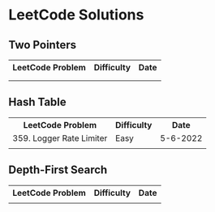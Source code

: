 # LeetCode Solutions

## Two Pointers
<table>
  <th>LeetCode Problem</th>
  <th>Difficulty</th>
  <th>Date</th>

  <tr>
    <td></td>
    <td></td>
    <td></td>
  </tr>
  <tr>
    <td></td>
    <td></td>
    <td></td>
  </tr>
</table>

## Hash Table
<table>
  <th>LeetCode Problem</th>
  <th>Difficulty</th>
  <th>Date</th>

  <tr>
    <td>359. Logger Rate Limiter</td>
    <td>Easy</td>
    <td>5-6-2022</td>
  </tr>

  <tr>
    <td></td>
    <td></td>
    <td></td>
  </tr>

</table>


## Depth-First Search
<table>
  <th>LeetCode Problem</th>
  <th>Difficulty</th>
  <th>Date</th>

  <tr>
    <td></td>
    <td></td>
    <td></td>
  </tr>
</table>
